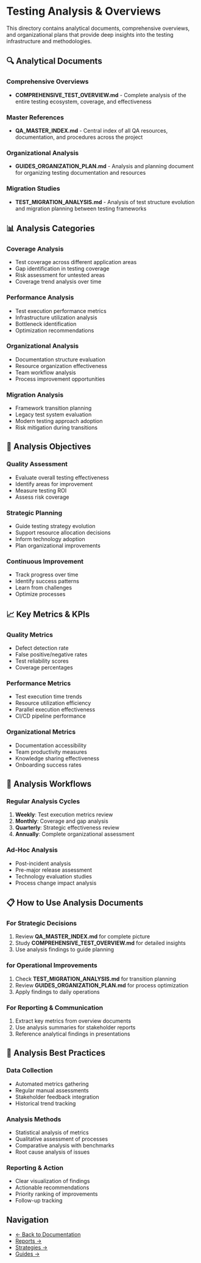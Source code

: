# Testing Analysis & Overviews

This directory contains analytical documents, comprehensive overviews, and organizational plans that provide deep insights into the testing infrastructure and methodologies.

## 🔍 Analytical Documents

### Comprehensive Overviews
- **COMPREHENSIVE_TEST_OVERVIEW.md** - Complete analysis of the entire testing ecosystem, coverage, and effectiveness

### Master References
- **QA_MASTER_INDEX.md** - Central index of all QA resources, documentation, and procedures across the project

### Organizational Analysis
- **GUIDES_ORGANIZATION_PLAN.md** - Analysis and planning document for organizing testing documentation and resources

### Migration Studies
- **TEST_MIGRATION_ANALYSIS.md** - Analysis of test structure evolution and migration planning between testing frameworks

## 📊 Analysis Categories

### Coverage Analysis
- Test coverage across different application areas
- Gap identification in testing coverage
- Risk assessment for untested areas
- Coverage trend analysis over time

### Performance Analysis  
- Test execution performance metrics
- Infrastructure utilization analysis
- Bottleneck identification
- Optimization recommendations

### Organizational Analysis
- Documentation structure evaluation
- Resource organization effectiveness
- Team workflow analysis
- Process improvement opportunities

### Migration Analysis
- Framework transition planning
- Legacy test system evaluation
- Modern testing approach adoption
- Risk mitigation during transitions

## 🎯 Analysis Objectives

### Quality Assessment
- Evaluate overall testing effectiveness
- Identify areas for improvement
- Measure testing ROI
- Assess risk coverage

### Strategic Planning
- Guide testing strategy evolution
- Support resource allocation decisions
- Inform technology adoption
- Plan organizational improvements

### Continuous Improvement
- Track progress over time
- Identify success patterns
- Learn from challenges
- Optimize processes

## 📈 Key Metrics & KPIs

### Quality Metrics
- Defect detection rate
- False positive/negative rates
- Test reliability scores
- Coverage percentages

### Performance Metrics
- Test execution time trends
- Resource utilization efficiency
- Parallel execution effectiveness
- CI/CD pipeline performance

### Organizational Metrics
- Documentation accessibility
- Team productivity measures
- Knowledge sharing effectiveness
- Onboarding success rates

## 🔄 Analysis Workflows

### Regular Analysis Cycles
1. **Weekly**: Test execution metrics review
2. **Monthly**: Coverage and gap analysis
3. **Quarterly**: Strategic effectiveness review
4. **Annually**: Complete organizational assessment

### Ad-Hoc Analysis
- Post-incident analysis
- Pre-major release assessment
- Technology evaluation studies
- Process change impact analysis

## 📋 How to Use Analysis Documents

### For Strategic Decisions
1. Review **QA_MASTER_INDEX.md** for complete picture
2. Study **COMPREHENSIVE_TEST_OVERVIEW.md** for detailed insights
3. Use analysis findings to guide planning

### for Operational Improvements
1. Check **TEST_MIGRATION_ANALYSIS.md** for transition planning
2. Review **GUIDES_ORGANIZATION_PLAN.md** for process optimization
3. Apply findings to daily operations

### For Reporting & Communication
1. Extract key metrics from overview documents
2. Use analysis summaries for stakeholder reports
3. Reference analytical findings in presentations

## 🎯 Analysis Best Practices

### Data Collection
- Automated metrics gathering
- Regular manual assessments
- Stakeholder feedback integration
- Historical trend tracking

### Analysis Methods
- Statistical analysis of metrics
- Qualitative assessment of processes
- Comparative analysis with benchmarks
- Root cause analysis of issues

### Reporting & Action
- Clear visualization of findings
- Actionable recommendations
- Priority ranking of improvements
- Follow-up tracking

## Navigation
- [← Back to Documentation](../)
- [Reports →](../REPORTS/)
- [Strategies →](../STRATEGIES/)
- [Guides →](../GUIDES/) 